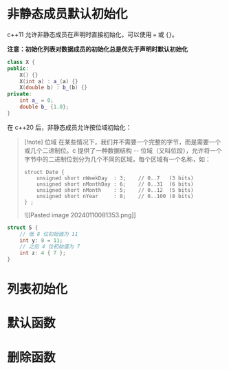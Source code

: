 # 非静态成员默认初始化

c++11 允许非静态成员在声明时直接初始化，可以使用 `=` 或 `{}`。

**注意：初始化列表对数据成员的初始化总是优先于声明时默认初始化**

```c++
class X {
public:
    X() {}
    X(int a) : a_(a) {}
    X(double b) : b_(b) {}
private:
    int a_ = 0;
    double b_ {1.0};
}
```

在 c++20 后，非静态成员允许按位域初始化：

> [!note] 位域
> 在某些情况下，我们并不需要一个完整的字节，而是需要一个或几个二进制位。c 提供了一种数据结构 -- 位域（又叫位段），允许将一个字节中的二进制位划分为几个不同的区域，每个区域有一个名称，如：
>  ```
>  struct Date {
>      unsigned short nWeekDay  : 3;    // 0..7   (3 bits)
>      unsigned short nMonthDay : 6;    // 0..31  (6 bits)
>      unsigned short nMonth    : 5;    // 0..12  (5 bits)
>      unsigned short nYear     : 8;    // 0..100 (8 bits)
>  } ;
>  ```
>  ![[Pasted image 20240110081353.png]]

```c++
struct S {
    // 低 8 位初始值为 11
    int y: 8 = 11;
    // 之后 4 位初始值为 7
    int z: 4 { 7 };
}
```
# 列表初始化
# 默认函数
# 删除函数